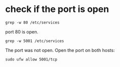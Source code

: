 # check if the port is open 

```
grep -w 80 /etc/services
```

port 80 is open.


```
grep -w 5001 /etc/services
```

The port was not open. Open the port on both hosts: 
```
sudo ufw allow 5001/tcp
```
